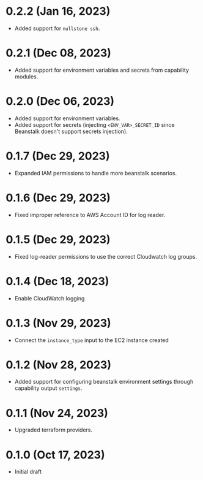 # 0.2.2 (Jan 16, 2023)
* Added support for `nullstone ssh`.

# 0.2.1 (Dec 08, 2023)
* Added support for environment variables and secrets from capability modules.

# 0.2.0 (Dec 06, 2023)
* Added support for environment variables.
* Added support for secrets (injecting `<ENV_VAR>_SECRET_ID` since Beanstalk doesn't support secrets injection).

# 0.1.7 (Dec 29, 2023)
* Expanded IAM permissions to handle more beanstalk scenarios.

# 0.1.6 (Dec 29, 2023)
* Fixed improper reference to AWS Account ID for log reader.

# 0.1.5 (Dec 29, 2023)
* Fixed log-reader permissions to use the correct Cloudwatch log groups.

# 0.1.4 (Dec 18, 2023)
* Enable CloudWatch logging

# 0.1.3 (Nov 29, 2023)
* Connect the `instance_type` input to the EC2 instance created

# 0.1.2 (Nov 28, 2023)
* Added support for configuring beanstalk environment settings through capability output `settings`.

# 0.1.1 (Nov 24, 2023)
* Upgraded terraform providers.

# 0.1.0 (Oct 17, 2023)
* Initial draft
